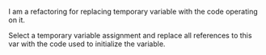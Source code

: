 I am a refactoring for replacing temporary variable with the code operating on it.Select a temporary variable assignment and replace all references to this var with the code used to initialize the variable.